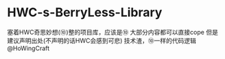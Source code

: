 # HWC-s-BerryLess-Library
塞着HWC奇思妙想(⑩)整的项目库，应该是⑩
大部分内容都可以直接cope 但是建议声明出处(不声明的话HWC会感到可悲)
技术渣，⑩一样的代码逻辑
@HoWingCraft
